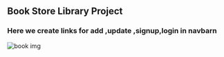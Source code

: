 ## Book Store Library Project
### Here we create links for add ,update ,signup,login  in navbarn
![book img](httos:\Users\Admin\Desktop\Book.png)

